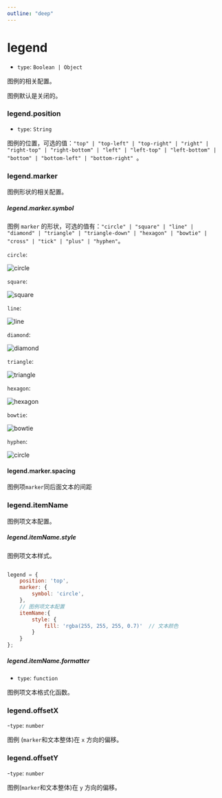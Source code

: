 ```yaml
---
outline: "deep"
---
```


# legend

- `type`: `Boolean | Object `

图例的相关配置。

图例默认是关闭的。

### legend.position
- `type`: `String`

图例的位置，可选的值：`"top" | "top-left" | "top-right" | "right" | "right-top" | "right-bottom" | "left" | "left-top" | "left-bottom" | "bottom" | "bottom-left" | "bottom-right" `。

### legend.marker

图例形状的相关配置。

##### legend.marker.symbol

图例 `marker` 的形状，可选的值有：`"circle" | "square" | "line" | "diamond" | "triangle" | "triangle-down" | "hexagon" | "bowtie" | "cross" | "tick" | "plus" | "hyphen"`。

`circle`:

 ![circle](../public/api/legend-marker-symbol/circle.png)

 `square`:

 ![square](../public/api/legend-marker-symbol/square.png)


 `line`:

 ![line](../public/api/legend-marker-symbol/line.png)

  `diamond`:

 ![diamond](../public/api/legend-marker-symbol/diamond.png)

  `triangle`:

 ![triangle](../public/api/legend-marker-symbol/triangle.png)

   `hexagon`:

 ![hexagon](../public/api/legend-marker-symbol/hexagon.png)

`bowtie`:

 ![bowtie](../public/api/legend-marker-symbol/bowtie.png)

`hyphen`:

 ![circle](../public/api/legend-marker-symbol/hyphen.png)

#### legend.marker.spacing

图例项`marker`同后面文本的间距

### legend.itemName

图例项文本配置。

##### legend.itemName.style

图例项文本样式。

```javascript

legend = {
    position: 'top',
    marker: {
        symbol: 'circle',
    },
    // 图例项文本配置
    itemName:{
        style: {
            fill: 'rgba(255, 255, 255, 0.7)'  // 文本颜色
        }
    }
};

```


##### legend.itemName.formatter

- `type`: `function`

图例项文本格式化函数。


### legend.offsetX
-`type`: `number`

图例 (`marker`和文本整体)在 `x` 方向的偏移。

### legend.offsetY
-`type`: `number`

图例(`marker`和文本整体)在 `y` 方向的偏移。